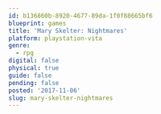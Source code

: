 ```yaml
---
id: b136860b-8920-4677-89da-1f0f88665bf6
blueprint: games
title: 'Mary Skelter: Nightmares'
platform: playstation-vita
genre:
  - rpg
digital: false
physical: true
guide: false
pending: false
posted: '2017-11-06'
slug: mary-skelter-nightmares
---
```

